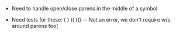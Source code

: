 - Need to handle open/close parens in the middle of a symbol

- Need tests for these:
  (
  )
  )(
  (()
  -- Not an error, we don't require w/s around parens
  foo(
